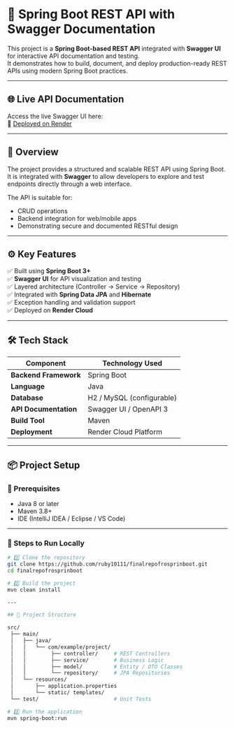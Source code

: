 # 🚀 Spring Boot REST API with Swagger Documentation

This project is a **Spring Boot-based REST API** integrated with **Swagger UI** for interactive API documentation and testing.  
It demonstrates how to build, document, and deploy production-ready REST APIs using modern Spring Boot practices.

---

## 🌐 Live API Documentation
Access the live Swagger UI here:  
🔗 [Deployed on Render](https://finalrepofrosprinboot-1.onrender.com/swagger-ui/index.html#/)

---

## 🧠 Overview
The project provides a structured and scalable REST API using Spring Boot.  
It is integrated with **Swagger** to allow developers to explore and test endpoints directly through a web interface.  

The API is suitable for:
- CRUD operations  
- Backend integration for web/mobile apps  
- Demonstrating secure and documented RESTful design  

---

## ⚙️ Key Features
✅ Built using **Spring Boot 3+**  
✅ **Swagger UI** for API visualization and testing  
✅ Layered architecture (Controller → Service → Repository)  
✅ Integrated with **Spring Data JPA** and **Hibernate**  
✅ Exception handling and validation support  
✅ Deployed on **Render Cloud**

---

## 🛠️ Tech Stack
| Component | Technology Used |
|------------|-----------------|
| **Backend Framework** | Spring Boot |
| **Language** | Java |
| **Database** | H2 / MySQL (configurable) |
| **API Documentation** | Swagger UI / OpenAPI 3 |
| **Build Tool** | Maven |
| **Deployment** | Render Cloud Platform |

---

## 📦 Project Setup

### 🧩 Prerequisites
- Java 8 or later  
- Maven 3.8+  
- IDE (IntelliJ IDEA / Eclipse / VS Code)  

---

### 🏃 Steps to Run Locally

```bash
# 1️⃣ Clone the repository
git clone https://github.com/ruby10111/finalrepofrosprinboot.git
cd finalrepofrosprinboot 

# 2️⃣ Build the project
mvn clean install

---

## 📁 Project Structure

src/
 ├── main/
 │   ├── java/
 │   │   └── com/example/project/
 │   │        ├── controller/     # REST Controllers
 │   │        ├── service/        # Business Logic
 │   │        ├── model/          # Entity / DTO Classes
 │   │        └── repository/     # JPA Repositories
 │   └── resources/
 │       ├── application.properties
 │       └── static/ templates/
 └── test/                        # Unit Tests

# 3️⃣ Run the application
mvn spring-boot:run
